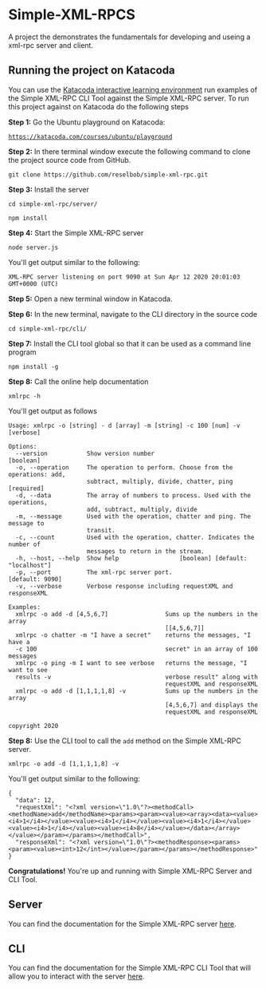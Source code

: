 # Simple-XML-RPCS
A project the demonstrates the fundamentals for developing and useing a xml-rpc server and client.

## Running the project on Katacoda

You can use the [Katacoda interactive learning environment](katacode.com) run examples of the Simple XML-RPC CLI Tool against the Simple XML-RPC server. To run this project against on Katacoda do the following steps

**Step 1:** Go the Ubuntu playground on Katacoda:

[`https://katacoda.com/courses/ubuntu/playground`](https://katacoda.com/courses/ubuntu/playground)

**Step 2:** In there terminal window execute the following command to clone the project source code from GitHub.

`git clone https://github.com/reselbob/simple-xml-rpc.git`

**Step 3:** Install the server

`cd simple-xml-rpc/server/`

`npm install`

**Step 4:** Start the Simple XML-RPC server

`node server.js`

You'll get output similar to the following:

`XML-RPC server listening on port 9090 at Sun Apr 12 2020 20:01:03 GMT+0000 (UTC)`

**Step 5:** Open a new terminal window in Katacoda.

**Step 6:** In the new terminal, navigate to the CLI directory in the source code

`cd simple-xml-rpc/cli/`

**Step 7:** Install the CLI tool global so that it can be used as a command line program

`npm install -g`

**Step 8:** Call the online help documentation

 `xmlrpc -h`
 
You'll get output as follows

```
Usage: xmlrpc -o [string] - d [array] -m [string] -c 100 [num] -v [verbose]

Options:
  --version           Show version number                              [boolean]
  -o, --operation     The operation to perform. Choose from the operations: add,
                      subtract, multiply, divide, chatter, ping       [required]
  -d, --data          The array of numbers to process. Used with the operations,
                      add, subtract, multiply, divide
  -m, --message       Used with the operation, chatter and ping. The message to
                      transit.
  -c, --count         Used with the operation, chatter. Indicates the number of
                      messages to return in the stream.
  -h, --host, --help  Show help                 [boolean] [default: "localhost"]
  -p, --port          The xml-rpc server port.                   [default: 9090]
  -v, --verbose       Verbose response including requestXML and responseXML

Examples:
  xmlrpc -o add -d [4,5,6,7]                Sums up the numbers in the array
                                            [[4,5,6,7]]
  xmlrpc -o chatter -m "I have a secret"    returns the messages, "I have a
  -c 100                                    secret" in an array of 100 messages
  xmlrpc -o ping -m I want to see verbose   returns the message, "I want to see
  results -v                                verbose result" along with
                                            requestXML and responseXML
  xmlrpc -o add -d [1,1,1,1,8] -v           Sums up the numbers in the array
                                            [4,5,6,7] and displays the
                                            requestXML and responseXML

copyright 2020
```

**Step 8:** Use the CLI tool to call the `add` method on the Simple XML-RPC server.

`xmlrpc -o add -d [1,1,1,1,8] -v`

You'll get output similar to the following:

```
{
  "data": 12,
  "requestXml": "<?xml version=\"1.0\"?><methodCall><methodName>add</methodName><params><param><value><array><data><value><i4>1</i4></value><value><i4>1</i4></value><value><i4>1</i4></value><value><i4>1</i4></value><value><i4>8</i4></value></data></array></value></param></params></methodCall>",
  "responseXml": "<?xml version=\"1.0\"?><methodResponse><params><param><value><int>12</int></value></param></params></methodResponse>"
}
```

**Congratulations!** You're up and running with Simple XML-RPC Server and CLI Tool.

## Server

You can find the documentation for the Simple XML-RPC server [here](./server/readme.md).

## CLI

You can find the documentation for the Simple XML-RPC CLI Tool that will allow you to interact with the server [here](./cli/readme.md).